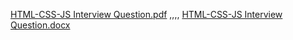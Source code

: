 [HTML-CSS-JS Interview Question.pdf](https://github.com/mr-tnmy-srkr/javascript-prob-solving/files/13759463/HTML-CSS-JS.Interview.Question.pdf) ,,,,
[HTML-CSS-JS Interview Question.docx](https://github.com/mr-tnmy-srkr/javascript-prob-solving/files/13759464/HTML-CSS-JS.Interview.Question.docx)

